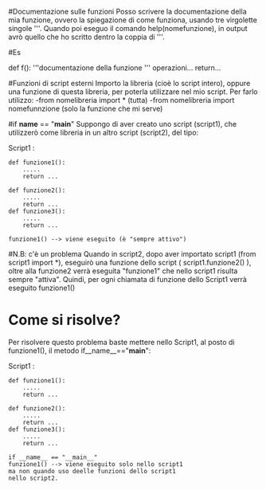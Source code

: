#Documentazione sulle funzioni
Posso scrivere la documentazione della mia funzione, ovvero la spiegazione di come funziona, usando tre virgolette singole '''. Quando poi eseguo il comando help(nomefunzione), in output avrò quello che ho scritto dentro la coppia di '''. 

#Es

def f():
	'''documentazione della funzione '''
	operazioni...
	return...
	
#Funzioni di script esterni
Importo la libreria (cioè lo script intero), oppure una funzione di questa libreria, per poterla utilizzare nel mio script. Per farlo utilizzo:
	-from nomelibreria import * (tutta)
	-from nomelibreria import nomefunnzione (solo la
	funzione che mi serve)
	
#if __name__ == "__main__"
Suppongo di aver creato uno script (script1), che utilizzerò come libreria in un altro script (script2), del tipo:

Script1 :
	
	def funzione1():
		.....
		return ...	
	
	def funzione2():
		.....
		return ...
	def funzione3():
		.....
		return ...
	
	funzione1() --> viene eseguito (è "sempre attivo")
	
#N.B: c'è un problema
Quando in script2, dopo aver importato script1 (from script1 import *), eseguirò una funzione dello script ( script1.funzione2() ), oltre alla funzione2 verrà eseguita "funzione1" che nello script1 risulta sempre "attiva". Quindi, per ogni chiamata di funzione dello Script1 verrà eseguito funzione1()


# Come si risolve?
Per risolvere questo problema baste mettere nello Script1, al posto di funzione1(), il metodo if__name__=="__main__":

Script1 :
	
	def funzione1():
		.....
		return ...	
	
	def funzione2():
		.....
		return ...
	def funzione3():
		.....
		return ...
	
	if __name__ == "__main__"
	funzione1() --> viene eseguito solo nello script1
	ma non quando uso deelle funzioni dello script1
	nello script2.


